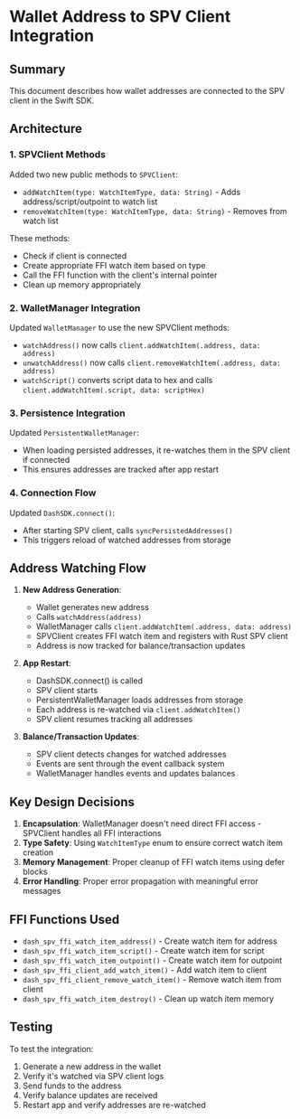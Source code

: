 # Wallet Address to SPV Client Integration

## Summary

This document describes how wallet addresses are connected to the SPV client in the Swift SDK.

## Architecture

### 1. SPVClient Methods

Added two new public methods to `SPVClient`:
- `addWatchItem(type: WatchItemType, data: String)` - Adds address/script/outpoint to watch list
- `removeWatchItem(type: WatchItemType, data: String)` - Removes from watch list

These methods:
- Check if client is connected
- Create appropriate FFI watch item based on type
- Call the FFI function with the client's internal pointer
- Clean up memory appropriately

### 2. WalletManager Integration

Updated `WalletManager` to use the new SPVClient methods:
- `watchAddress()` now calls `client.addWatchItem(.address, data: address)`
- `unwatchAddress()` now calls `client.removeWatchItem(.address, data: address)`
- `watchScript()` converts script data to hex and calls `client.addWatchItem(.script, data: scriptHex)`

### 3. Persistence Integration

Updated `PersistentWalletManager`:
- When loading persisted addresses, it re-watches them in the SPV client if connected
- This ensures addresses are tracked after app restart

### 4. Connection Flow

Updated `DashSDK.connect()`:
- After starting SPV client, calls `syncPersistedAddresses()`
- This triggers reload of watched addresses from storage

## Address Watching Flow

1. **New Address Generation**:
   - Wallet generates new address
   - Calls `watchAddress(address)`
   - WalletManager calls `client.addWatchItem(.address, data: address)`
   - SPVClient creates FFI watch item and registers with Rust SPV client
   - Address is now tracked for balance/transaction updates

2. **App Restart**:
   - DashSDK.connect() is called
   - SPV client starts
   - PersistentWalletManager loads addresses from storage
   - Each address is re-watched via `client.addWatchItem()`
   - SPV client resumes tracking all addresses

3. **Balance/Transaction Updates**:
   - SPV client detects changes for watched addresses
   - Events are sent through the event callback system
   - WalletManager handles events and updates balances

## Key Design Decisions

1. **Encapsulation**: WalletManager doesn't need direct FFI access - SPVClient handles all FFI interactions
2. **Type Safety**: Using `WatchItemType` enum to ensure correct watch item creation
3. **Memory Management**: Proper cleanup of FFI watch items using defer blocks
4. **Error Handling**: Proper error propagation with meaningful error messages

## FFI Functions Used

- `dash_spv_ffi_watch_item_address()` - Create watch item for address
- `dash_spv_ffi_watch_item_script()` - Create watch item for script
- `dash_spv_ffi_watch_item_outpoint()` - Create watch item for outpoint
- `dash_spv_ffi_client_add_watch_item()` - Add watch item to client
- `dash_spv_ffi_client_remove_watch_item()` - Remove watch item from client
- `dash_spv_ffi_watch_item_destroy()` - Clean up watch item memory

## Testing

To test the integration:

1. Generate a new address in the wallet
2. Verify it's watched via SPV client logs
3. Send funds to the address
4. Verify balance updates are received
5. Restart app and verify addresses are re-watched